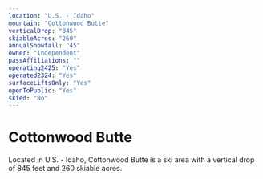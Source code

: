 ```yaml
---
location: "U.S. - Idaho"
mountain: "Cottonwood Butte"
verticalDrop: "845"
skiableAcres: "260"
annualSnowfall: "45"
owner: "Independent"
passAffiliations: ""
operating2425: "Yes"
operated2324: "Yes"
surfaceLiftsOnly: "Yes"
openToPublic: "Yes"
skied: "No"
---
```


# Cottonwood Butte

Located in U.S. - Idaho, Cottonwood Butte is a ski area with a vertical drop of 845 feet and 260 skiable acres.